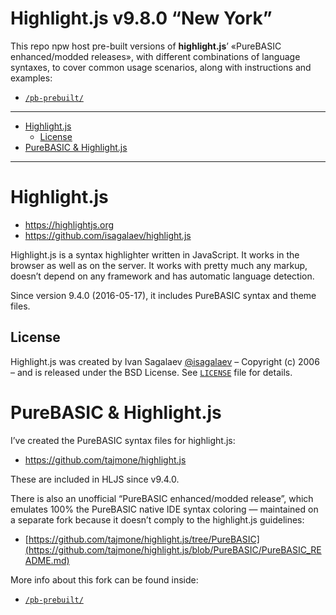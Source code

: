 Highlight.js v9.8.0 “New York”
==============================

This repo npw host pre-built versions of **highlight.js**’ «PureBASIC enhanced/modded releases», with different combinations of language syntaxes, to cover common usage scenarios, along with instructions and examples:

-   [`/pb-prebuilt/`](./pb-prebuilt/)

------------------------------------------------------------------------

<!-- #toc -->
-   [Highlight.js](#highlightjs)
    -   [License](#license)
-   [PureBASIC & Highlight.js](#purebasic--highlightjs)

<!-- /toc -->

------------------------------------------------------------------------

Highlight.js
============

-   <https://highlightjs.org>
-   <https://github.com/isagalaev/highlight.js>

Highlight.js is a syntax highlighter written in JavaScript. It works in the browser as well as on the server. It works with pretty much any markup, doesn’t depend on any framework and has automatic language detection.

Since version 9.4.0 (2016-05-17), it includes PureBASIC syntax and theme files.

License
-------

Highlight.js was created by Ivan Sagalaev [@isagalaev](https://github.com/isagalaev) – Copyright (c) 2006 – and is released under the BSD License. See [`LICENSE`](LICENSE) file for details.

PureBASIC & Highlight.js
========================

I’ve created the PureBASIC syntax files for highlight.js:

-   <https://github.com/tajmone/highlight.js>

These are included in HLJS since v9.4.0.

There is also an unofficial “PureBASIC enhanced/modded release”, which emulates 100% the PureBASIC native IDE syntax coloring — maintained on a separate fork because it doesn’t comply to the highlight.js guidelines:

-   [https://github.com/tajmone/highlight.js/tree/PureBASIC](https://github.com/tajmone/highlight.js/blob/PureBASIC/PureBASIC_README.md)

More info about this fork can be found inside:

-   [`/pb-prebuilt/`](./pb-prebuilt/)

